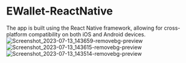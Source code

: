 # EWallet-ReactNative
The app is built using the React Native framework, allowing for cross-platform compatibility on both iOS and Android devices.
![Screenshot_2023-07-13_143659-removebg-preview](https://github.com/Wasuan8/EWallet-ReactNative/assets/130974528/e2b7c7b3-5ed1-42d8-9713-c700c523cbb5)
![Screenshot_2023-07-13_143615-removebg-preview](https://github.com/Wasuan8/EWallet-ReactNative/assets/130974528/4474fc37-e303-4431-b824-c18f8bdac8cd)
![Screenshot_2023-07-13_143514-removebg-preview](https://github.com/Wasuan8/EWallet-ReactNative/assets/130974528/b2410ffd-9386-4333-abbe-062c20b8772a)
